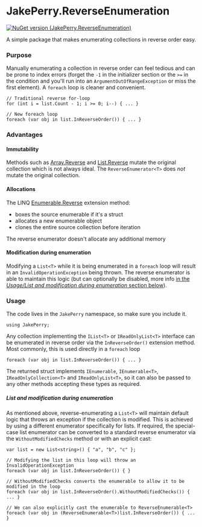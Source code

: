 # JakePerry.ReverseEnumeration

[![NuGet version (JakePerry.ReverseEnumeration)](https://img.shields.io/nuget/v/JakePerry.ReverseEnumeration.svg?style=flat-square)](https://www.nuget.org/packages/JakePerry.ReverseEnumeration/)

A simple package that makes enumerating collections in reverse order easy.


### Purpose

Manually enumerating a collection in reverse order can feel tedious and can be prone to index errors (forget the `-1` in the initializer section or the `>=` in the condition and you'll run into an `ArgumentOutOfRangeException` or miss the first element).
A `foreach` loop is cleaner and convenient.
```
// Traditional reverse for-loop
for (int i = list.Count - 1; i >= 0; i--) { ... }

// New foreach loop
foreach (var obj in list.InReverseOrder()) { ... }
```

### Advantages

#### Immutability
Methods such as [Array.Reverse](https://docs.microsoft.com/en-us/dotnet/api/system.array.reverse) and [List<T>.Reverse](https://docs.microsoft.com/en-us/dotnet/api/system.collections.generic.list-1.reverse) mutate the original collection which is not always ideal. The `ReverseEnumerator<T>` does *not* mutate the original collection.

#### Allocations
The LINQ [Enumerable.Reverse](https://docs.microsoft.com/en-us/dotnet/api/system.linq.enumerable.reverse) extension method:
- boxes the source enumerable if it's a struct
- allocates a new enumerable object
- clones the entire source collection before iteration

The reverse enumerator doesn't allocate any additional memory

#### Modification during enumeration
Modifying a `List<T>` while it is being enumerated in a `foreach` loop will result in an `InvalidOperationException` being thrown. The reverse enumerator is able to maintain this logic (but can optionally be disabled, more info [in the *Usage/List<T> and modification during enumeration* section below](#List<T>-and-modification-during-enumeration)).

### Usage

The code lives in the `JakePerry` namespace, so make sure you include it.
```
using JakePerry;
```

Any collection implementing the `IList<T>` or `IReadOnlyList<T>` interface can be enumerated in reverse order via the `InReverseOrder()` extension method.
Most commonly, this is used directly in a `foreach` loop
```
foreach (var obj in list.InReverseOrder()) { ... }
```
The returned struct implements `IEnumerable`, `IEnumerable<T>`, `IReadOnlyCollection<T>` and `IReadOnlyList<T>`, so it can also be passed to any other methods accepting these types as required.

##### List<T> and modification during enumeration
As mentioned above, reverse-enumerating a `List<T>` will maintain default logic that throws an exception if the collection is modified. This is achieved by using a different enumerator specifically for lists.
If required, the special-case list enumerator can be converted to a standard reverse enumerator via the `WithoutModifiedChecks` method or with an explicit cast:
```
var list = new List<string>() { "a", "b", "c" };

// Modifying the list in this loop will throw an InvalidOperationException
foreach (var obj in list.InReverseOrder()) { }

// WithoutModifiedChecks converts the enumerable to allow it to be modified in the loop
foreach (var obj in list.InReverseOrder().WithoutModifiedChecks()) { ... }

// We can also explicitly cast the enumerable to ReverseEnumerable<T>
foreach (var obj in (ReverseEnumerable<T>)list.InReverseOrder()) { ... }
```
